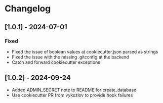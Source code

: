 # Changelog

## [1.0.1] - 2024-07-01

### Fixed

- Fixed the issue of boolean values at cookiecutter.json parsed as strings
- Fixed the issue with the missing .gitconfig at the backend
- Catch and forward cookiecutter exceptions

## [1.0.2] - 2024-09-24

- Added ADMIN_SECRET note to README for create_database
- Use cookiecutter PR from vykozlov to provide hook failures
